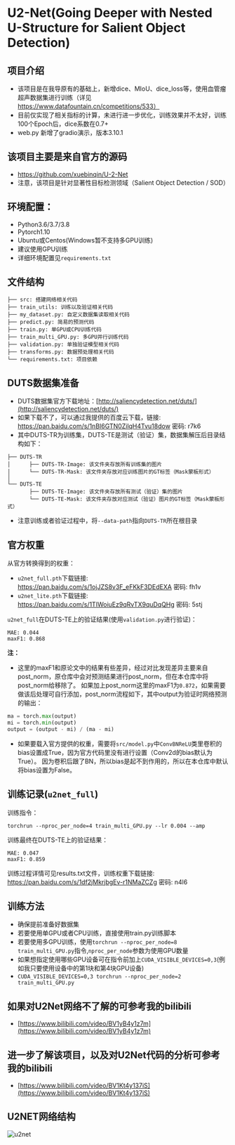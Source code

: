 # U2-Net(Going Deeper with Nested U-Structure for Salient Object Detection)

## 项目介绍
- 该项目是在我导原有的基础上，新增dice、MIoU、dice_loss等，使用血管瘤超声数据集进行训练（详见 https://www.datafountain.cn/competitions/533）
- 目前仅实现了相关指标的计算，未进行进一步优化，训练效果并不太好，训练100个Epoch后，dice系数在0.7+
- web.py 新增了gradio演示，版本3.10.1

## 该项目主要是来自官方的源码
- https://github.com/xuebinqin/U-2-Net
- 注意，该项目是针对显著性目标检测领域（Salient Object Detection / SOD）

## 环境配置：
- Python3.6/3.7/3.8
- Pytorch1.10
- Ubuntu或Centos(Windows暂不支持多GPU训练)
- 建议使用GPU训练
- 详细环境配置见`requirements.txt`


## 文件结构
```
├── src: 搭建网络相关代码
├── train_utils: 训练以及验证相关代码
├── my_dataset.py: 自定义数据集读取相关代码
├── predict.py: 简易的预测代码
├── train.py: 单GPU或CPU训练代码
├── train_multi_GPU.py: 多GPU并行训练代码
├── validation.py: 单独验证模型相关代码
├── transforms.py: 数据预处理相关代码
└── requirements.txt: 项目依赖
```

## DUTS数据集准备
- DUTS数据集官方下载地址：[http://saliencydetection.net/duts/](http://saliencydetection.net/duts/)
- 如果下载不了，可以通过我提供的百度云下载，链接: https://pan.baidu.com/s/1nBI6GTN0ZilqH4Tvu18dow  密码: r7k6
- 其中DUTS-TR为训练集，DUTS-TE是测试（验证）集，数据集解压后目录结构如下：
```
├── DUTS-TR
│      ├── DUTS-TR-Image: 该文件夹存放所有训练集的图片
│      └── DUTS-TR-Mask: 该文件夹存放对应训练图片的GT标签（Mask蒙板形式）
│
└── DUTS-TE
       ├── DUTS-TE-Image: 该文件夹存放所有测试（验证）集的图片
       └── DUTS-TE-Mask: 该文件夹存放对应测试（验证）图片的GT标签（Mask蒙板形式）
```
- 注意训练或者验证过程中，将`--data-path`指向`DUTS-TR`所在根目录

## 官方权重
从官方转换得到的权重：
- `u2net_full.pth`下载链接: https://pan.baidu.com/s/1ojJZS8v3F_eFKkF3DEdEXA  密码: fh1v
- `u2net_lite.pth`下载链接: https://pan.baidu.com/s/1TIWoiuEz9qRvTX9quDqQHg  密码: 5stj

`u2net_full`在DUTS-TE上的验证结果(使用`validation.py`进行验证)：
```
MAE: 0.044
maxF1: 0.868
```
**注：**
- 这里的maxF1和原论文中的结果有些差异，经过对比发现差异主要来自post_norm，原仓库中会对预测结果进行post_norm，但在本仓库中将post_norm给移除了。
如果加上post_norm这里的maxF1为`0.872`，如果需要做该后处理可自行添加，post_norm流程如下，其中output为验证时网络预测的输出：
```python
ma = torch.max(output)
mi = torch.min(output)
output = (output - mi) / (ma - mi)
```
- 如果要载入官方提供的权重，需要将`src/model.py`中`ConvBNReLU`类里卷积的bias设置成True，因为官方代码里没有进行设置（Conv2d的bias默认为True）。
因为卷积后跟了BN，所以bias是起不到作用的，所以在本仓库中默认将bias设置为False。

## 训练记录(`u2net_full`)
训练指令：
```
torchrun --nproc_per_node=4 train_multi_GPU.py --lr 0.004 --amp
```
训练最终在DUTS-TE上的验证结果：
```
MAE: 0.047
maxF1: 0.859
```
训练过程详情可见results.txt文件，训练权重下载链接: https://pan.baidu.com/s/1df2jMkrjbgEv-r1NMaZCZg  密码: n4l6

## 训练方法
* 确保提前准备好数据集
* 若要使用单GPU或者CPU训练，直接使用train.py训练脚本
* 若要使用多GPU训练，使用`torchrun --nproc_per_node=8 train_multi_GPU.py`指令,`nproc_per_node`参数为使用GPU数量
* 如果想指定使用哪些GPU设备可在指令前加上`CUDA_VISIBLE_DEVICES=0,3`(例如我只要使用设备中的第1块和第4块GPU设备)
* `CUDA_VISIBLE_DEVICES=0,3 torchrun --nproc_per_node=2 train_multi_GPU.py`

## 如果对U2Net网络不了解的可参考我的bilibili
- [https://www.bilibili.com/video/BV1yB4y1z7m](https://www.bilibili.com/video/BV1yB4y1z7m)

## 进一步了解该项目，以及对U2Net代码的分析可参考我的bilibili
- [https://www.bilibili.com/video/BV1Kt4y137iS](https://www.bilibili.com/video/BV1Kt4y137iS)

## U2NET网络结构
![u2net](./u2net.png)